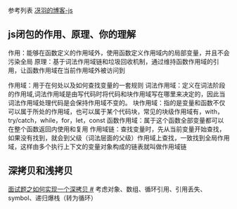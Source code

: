 参考列表
[冴羽的博客-js](https://github.com/mqyqingfeng/Blog)



## js闭包的作用、原理、你的理解
作用：能够在函数定义的作用域外，使用函数定义作用域内的局部变量，并且不会污染全局
原理：基于词法作用域链和垃圾回收机制，通过维持函数作用域的引用，让函数作用域在当前作用域外被访问到

作用域：用于在何处以及如何查找变量的一套规则
词法作用域：定义在词法阶段的作用域,词法作用域是由写代码时将代码和块作用域写在哪里来决定的，因此当词法作用域处理代码是会保持作用域不变的。
块作用域：指的是变量和函数不仅可以属于所处的作用域，也可以属于某个代码块，常见的块级作用域有，with，try/catch，while，for，let，const
函数作用域：属于这个函数全部变量都可以在整个函数返回内使用和复用
作用域链：查找变量时，先从当前变量开始查找，如果没有找到，就会到父级（词法层面的父级）作用域上查找，一致找到全局作用域，这样由多个执行上下文的变量对象构成的链表就叫做作用域链

## 深拷贝和浅拷贝
[面试题之如何实现一个深拷贝
#](https://muyiy.cn/blog/4/4.3.html#%E9%9D%A2%E8%AF%95%E9%A2%98%E4%B9%8B%E5%A6%82%E4%BD%95%E5%AE%9E%E7%8E%B0%E4%B8%80%E4%B8%AA%E6%B7%B1%E6%8B%B7%E8%B4%9D)
考虑对象、数组、循环引用、引用丢失、symbol、递归爆栈（转为循环）